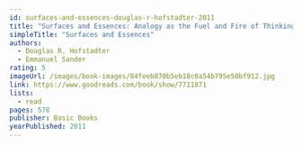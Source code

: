 ```yaml
---
id: surfaces-and-essences-douglas-r-hofstadter-2011
title: "Surfaces and Essences: Analogy as the Fuel and Fire of Thinking"
simpleTitle: "Surfaces and Essences"
authors:
  - Douglas R. Hofstadter
  - Emmanuel Sander
rating: 5
imageUrl: /images/book-images/84feeb870b5eb18c0a54b795e50bf912.jpg
link: https://www.goodreads.com/book/show/7711871
lists:
  - read
pages: 578
publisher: Basic Books
yearPublished: 2011
---
```

